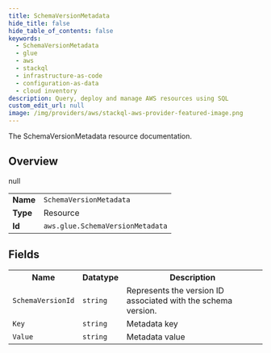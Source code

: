```yaml
---
title: SchemaVersionMetadata
hide_title: false
hide_table_of_contents: false
keywords:
  - SchemaVersionMetadata
  - glue
  - aws
  - stackql
  - infrastructure-as-code
  - configuration-as-data
  - cloud inventory
description: Query, deploy and manage AWS resources using SQL
custom_edit_url: null
image: /img/providers/aws/stackql-aws-provider-featured-image.png
---
```

The SchemaVersionMetadata resource documentation.

## Overview
<table><tbody>
<tr><td><b>Name</b></td><td><code>SchemaVersionMetadata</code></td></tr>
<tr><td><b>Type</b></td><td>Resource</td></tr>
null
<tr><td><b>Id</b></td><td><code>aws.glue.SchemaVersionMetadata</code></td></tr>
</tbody></table>

## Fields
<table><tbody>
<tr><th>Name</th><th>Datatype</th><th>Description</th></tr>
<tr><td><code>SchemaVersionId</code></td><td><code>string</code></td><td>Represents the version ID associated with the schema version.</td></tr><tr><td><code>Key</code></td><td><code>string</code></td><td>Metadata key</td></tr><tr><td><code>Value</code></td><td><code>string</code></td><td>Metadata value</td></tr>
</tbody></table>